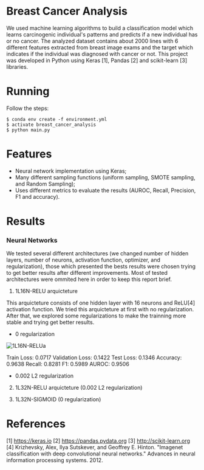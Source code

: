 # Breast Cancer Analysis

We used machine learning algorithms to build a classification model which learns carcinogenic individual's patterns and predicts if a new individual has or no cancer. The analyzed dataset contains about 2000 lines with 6 different features extracted from breast image exams and the target which indicates if the individual was diagnosed with cancer or not. This project was developed in Python using Keras [1], Pandas [2] and scikit-learn [3] libraries.

# Running

Follow the steps:

	$ conda env create -f environment.yml
	$ activate breast_cancer_analysis
	$ python main.py

# Features
* Neural network implementation using Keras;
* Many different sampling functions (uniform sampling, SMOTE sampling, and Random Sampling);
* Uses different metrics to evaluate the results (AUROC, Recall, Precision, F1 and accuracy).

# Results

### Neural Networks ###

We tested several different architectures (we changed number of hidden layers, number of neurons, activation function, optimizer, and regularization), those which presented the bests results were chosen trying to get better results after different improvements. Most of tested architectures were ommited here in order to keep this report brief. 

1. 1L16N-RELU arquicteture

This arquicteture consists of one hidden layer with 16 neurons and ReLU[4] activation function.
We tried this arquicteture at first with no regularization. After that, we explored some regularizations to make the trainning more stable and trying get better results.

 * 0 regularization

 ![1L16N-RELUa](https://github.com/wmr1/breast-cancer-analysis/blob/master/images/1L16N-RELUa.png)

  Train Loss:       	0.0717
  Validation Loss:  	0.1422
  Test Loss: 		    0.1346
  Accuracy:         	0.9638
  Recall:           	0.8281
  F1:               	0.5989
  AUROC:            	0.9506 <br />

 * 0.002 L2 regularization

2. 1L32N-RELU arquicteture (0.002 L2 regularization)
	

3. 1L32N-SIGMOID (0 regularization)


# References

[1] https://keras.io
[2] https://pandas.pydata.org
[3]	http://scikit-learn.org
[4] Krizhevsky, Alex, Ilya Sutskever, and Geoffrey E. Hinton. "Imagenet classification with deep convolutional neural networks." Advances in neural information processing systems. 2012.